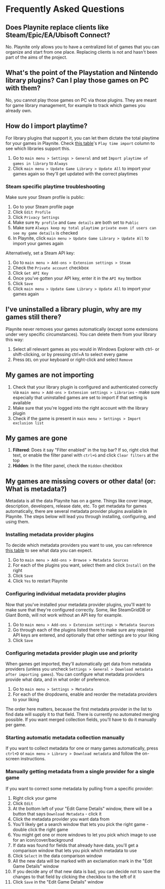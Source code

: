 # Frequently Asked Questions

## Does Playnite replace clients like Steam/Epic/EA/Ubisoft Connect?
No. Playnite only allows you to have a centralized list of games that you can organize and start from one place. Replacing clients is not and hasn't been part of the aims of the project.

## What's the point of the Playstation and Nintendo library plugins? Can I play those games on PC with them?
No, you cannot play those games on PC via those plugins. They are meant for game library management, for example to track which games you already own.

## How do I import playtime?
For library plugins that support it, you can let them dictate the total playtime for your games in Playnite.
Check [this table](./libraries.md)'s `Play time import` column to see which libraries support this.

1. Go to `main menu > Settings > General` and set `Import playtime of games in library` to `Always`
2. Click `main menu > Update Game Library > Update All` to import your games again so they'll get updated with the correct playtimes

### Steam specific playtime troubleshooting
Make sure your Steam profile is public:
1. Go to your Steam profile page
2. Click `Edit Profile`
3. Click `Privacy Settings`
4. Make sure `My profile` and `Game details` are both set to `Public`
5. Make sure `Always keep my total playtime private even if users can see my game details` is checked
6. In Playnite, click `main menu > Update Game Library > Update All` to import your games again

Alternatively, set a Steam API key:
1. Go to `main menu > Add-ons > Extension settings > Steam`
2. Check the `Private account` checkbox
3. Click `Get API Key`
4. Once you've gotten your API key, enter it in the `API Key` textbox
5. Click `Save`
6. Click `main menu > Update Game Library > Update All` to import your games again

## I've uninstalled a library plugin, why are my games still there?
Playnite never removes your games automatically (except some extensions under very specific circumstances). You can delete them from your library this way:

1. Select all relevant games as you would in Windows Explorer with ctrl- or shift-clicking, or by pressing ctrl+A to select every game
2. Press `DEL` on your keyboard or right-click and select `Remove`

## My games are not importing
1. Check that your library plugin is configured and authenticated correctly via `main menu > Add-ons > Extension settings > Libraries` - make sure especially that uninstalled games are set to import if that setting is available
2. Make sure that you're logged into the right account with the library plugin
3. Check if the game is present in `main menu > Settings > Import exclusion list`

## My games are gone
1. **Filtered**: Does it say "Filter enabled" in the top bar? If so, right click that text, or enable the filter panel with `ctrl+G` and click `Clear filters` at the top
2. **Hidden**: In the filter panel, check the `Hidden` checkbox

## My games are missing covers or other data! (or: What is metadata?)
Metadata is all the data Playnite has on a game. Things like cover image, description, developers, release date, etc.
To get metadata for games automatically, there are several metadata provider plugins available in Playnite. The steps below will lead you through installing, configuring, and using them.

### Installing metadata provider plugins
To decide which metadata providers you want to use, you can reference [this table](./metadata.md) to see what data you can expect.

1. Go to `main menu > Add-ons > Browse > Metadata Sources`
2. For each of the plugins you want, select them and click `Install` on the right
3. Click `Save`
4. Click `Yes` to restart Playnite

### Configuring individual metadata provider plugins
Now that you've installed your metadata provider plugins, you'll want to make sure that they're configured correctly. Some, like SteamGridDB or Giant Bomb, will not work without an API key for example.

1. Go to `main menu > Add-ons > Extension settings > Metadata Sources`
2. Go through each of the plugins listed there to make sure any required API keys are entered, and optionally that other settings are to your liking
3. Click `Save`

### Configuring metadata provider plugin use and priority
When games get imported, they'll automatically get data from metadata providers (unless you uncheck `Settings > General > Download metadata after importing games`). You can configure what metadata providers provide what data, and in what order of preference.

1. Go to `main menu > Settings > Metadata`
2. For each of the dropdowns, enable and reorder the metadata providers to your liking

The order here matters, because the first metadata provider in the list to find data will supply it to that field.
There is currently no automated merging possible. If you want merged collection fields, you'll have to do it manually per game.

### Starting automatic metadata collection manually
If you want to collect metadata for one or many games automatically, press `ctrl+D` or `main menu > Library > Download metadata` and follow the on-screen instructions.

### Manually getting metadata from a single provider for a single game
If you want to correct some metadata by pulling from a specific provider:

1. Right click your game
2. Click `Edit`
3. At the bottom left of your "Edit Game Details" window, there will be a button that says `Download Metadata` - click it
4. Click the metadata provider you want data from
5. You'll likely get a search window that lets you pick the right game - double click the right game
6. You might get one or more windows to let you pick which image to use for an icon/cover/background
7. If data was found for fields that already have data, you'll get a comparison window that lets you pick which metadata to use
8. Click `Select` in the data comparison window
9. All the new data will be marked with an exclamation mark in the "Edit Game Details" window
10. If you decide any of that new data is bad, you can decide not to save the changes to that field by clicking the checkbox to the left of it
11. Click `Save` in the "Edit Game Details" window

